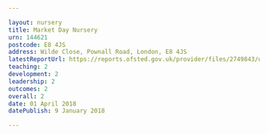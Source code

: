 ```yaml
---

layout: nursery
title: Market Day Nursery
urn: 144621
postcode: E8 4JS
address: Wilde Close, Pownall Road, London, E8 4JS
latestReportUrl: https://reports.ofsted.gov.uk/provider/files/2749843/urn/144621.pdf
teaching: 2
development: 2
leadership: 2
outcomes: 2
overall: 2
date: 01 April 2018 
datePublish: 9 January 2018

---
```

